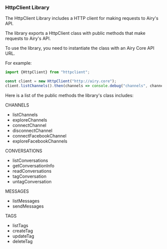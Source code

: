 ### HttpClient Library

The HttpClient Library includes a HTTP client for making requests to Airy's API.

The library exports a HttpClient class with public methods that make requests to Airy's API.

To use the library, you need to instantiate the class with an Airy Core API URL.

For example:

```typescript
import {HttpClient} from "httpclient";

const client = new HttpClient("http://airy.core");
client.listChannels().then(channels => console.debug("channels", channels));
```

Here is a list of the public methods the library's class includes:

CHANNELS

- listChannels
- exploreChannels
- connectChannel
- disconnectChannel
- connectFacebookChannel
- exploreFacebookChannels

CONVERSATIONS

- listConversations
- getConversationInfo
- readConversations
- tagConversation
- untagConversation

MESSAGES

- listMessages
- sendMessages

TAGS

- listTags
- createTag
- updateTag
- deleteTag
